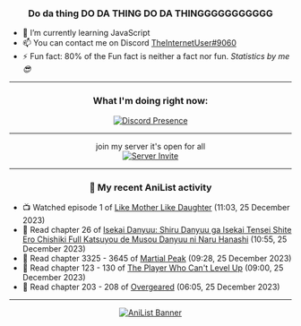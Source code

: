 <div align="center">

### Do da thing DO DA THING DO DA THINGGGGGGGGGGG
</div>

- 🌱 I’m currently learning JavaScript
- 📫 You can contact me on Discord [TheInternetUser#9060](https://discord.com/users/534117072796385300)
- ⚡ Fun fact: 80% of the Fun fact is neither a fact nor fun. _Statistics by me 😎_
<hr>

<div align="center">

### What I'm doing right now:
[![Discord Presence](https://lanyard.cnrad.dev/api/534117072796385300)](https://discord.com/users/534117072796385300)
<hr>

join my server it's open for all <br>
[![Server Invite](https://invidget.switchblade.xyz/bfYgVHxrSs)](https://discord.gg/bfYgVHxrSs)

<hr>
  
### 🌸 My recent AniList activity

</div>

<!-- ANILIST_ACTIVITY:start -->

-   📺 Watched episode 1 of [Like Mother Like Daughter](https://anilist.co/anime/3422) (11:03, 25 December 2023)
-   📖 Read chapter 26 of [Isekai Danyuu: Shiru Danyuu ga Isekai Tensei Shite Ero Chishiki Full Katsuyou de Musou Danyuu ni Naru Hanashi](https://anilist.co/manga/156621) (10:55, 25 December 2023)
-   📖 Read chapter 3325 - 3645 of [Martial Peak](https://anilist.co/manga/104494) (09:28, 25 December 2023)
-   📖 Read chapter 123 - 130 of [The Player Who Can't Level Up](https://anilist.co/manga/130511) (09:00, 25 December 2023)
-   📖 Read chapter 203 - 208 of [Overgeared](https://anilist.co/manga/117460) (06:05, 25 December 2023)

<!-- ANILIST_ACTIVITY:end -->
<hr>

<div align="center">

[![AniList Banner](https://img.anili.st/User/929966)](https://anilist.co/user/TheInternetUser)

<!-- ![Profile views](https://gpvc.arturio.dev/TheInternetUse7) Since 2023-01-09 -->
<br>


</div>
